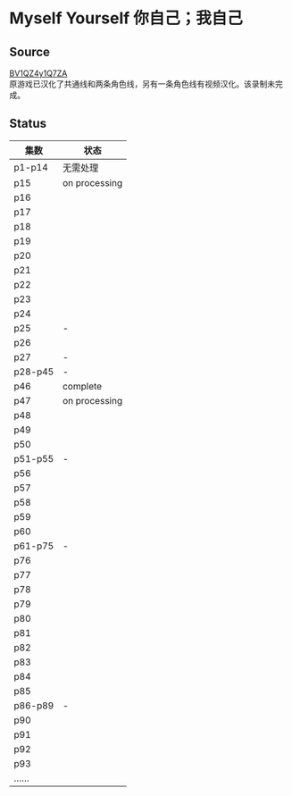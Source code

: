 # Myself Yourself 你自己；我自己
## Source
[BV1QZ4y1Q7ZA](https://www.bilibili.com/video/BV1QZ4y1Q7ZA)  
原游戏已汉化了共通线和两条角色线，另有一条角色线有视频汉化。该录制未完成。  
## Status
|集数|状态|
|-|-|
|p1-p14|无需处理|
|p15|on processing|
|p16||
|p17||
|p18||
|p19||
|p20||
|p21||
|p22||
|p23||
|p24||
|p25|-|
|p26||
|p27|-|
|p28-p45|-|
|p46|complete|
|p47|on processing|
|p48||
|p49||
|p50||
|p51-p55|-|
|p56||
|p57||
|p58||
|p59||
|p60||
|p61-p75|-|
|p76||
|p77||
|p78||
|p79||
|p80||
|p81||
|p82||
|p83||
|p84||
|p85||
|p86-p89|-|
|p90||
|p91||
|p92||
|p93||
|……||